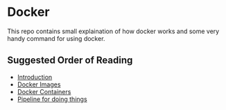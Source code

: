 # Docker

This repo contains small explaination of how docker works and some very handy command for using docker.

## Suggested Order of Reading
- [Introduction](docker-intro.md)
- [Docker Images](images.md)
- [Docker Containers](containers.md)
- [Pipeline for doing things](pipeline.md)
